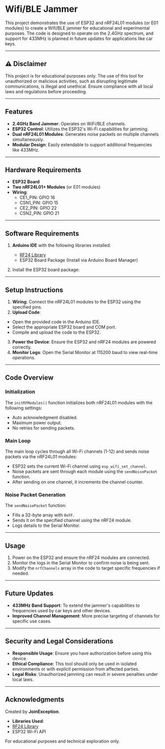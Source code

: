 # Wifi/BLE Jammer

This project demonstrates the use of ESP32 and nRF24L01 modules (or E01 modules) to create a Wifi/BLE jammer for educational and experimental purposes. The code is designed to operate on the 2.4GHz spectrum, and support for 433MHz is planned in future updates for applications like car keys.

---

## ⚠️ Disclaimer

This project is for educational purposes only. The use of this tool for unauthorized or malicious activities, such as disrupting legitimate communications, is illegal and unethical. Ensure compliance with all local laws and regulations before proceeding.

---

## Features

- **2.4GHz Band Jammer**: Operates on WiFi/BLE channels.
- **ESP32 Control**: Utilizes the ESP32's Wi-Fi capabilities for jamming.
- **Dual nRF24L01 Modules**: Generates noise packets on multiple channels simultaneously.
- **Modular Design**: Easily extendable to support additional frequencies like 433MHz.

---

## Hardware Requirements

- **ESP32 Board**
- **Two nRF24L01+ Modules** (or E01 modules)
- **Wiring**:
  - CE1_PIN: GPIO 16
  - CSN1_PIN: GPIO 15
  - CE2_PIN: GPIO 22
  - CSN2_PIN: GPIO 21

---

## Software Requirements

1. **Arduino IDE** with the following libraries installed:
   - [RF24 Library](https://github.com/nRF24/RF24)
   - ESP32 Board Package (Install via Arduino Board Manager)

2. Install the ESP32 board package:

---

## Setup Instructions

1. **Wiring**: Connect the nRF24L01 modules to the ESP32 using the specified pins.
2. **Upload Code**:
- Open the provided code in the Arduino IDE.
- Select the appropriate ESP32 board and COM port.
- Compile and upload the code to the ESP32.
3. **Power the Device**: Ensure the ESP32 and nRF24 modules are powered correctly.
4. **Monitor Logs**: Open the Serial Monitor at 115200 baud to view real-time operations.

---

## Code Overview

### Initialization
The `initRFModules()` function initializes both nRF24L01 modules with the following settings:
- Auto acknowledgment disabled.
- Maximum power output.
- No retries for sending packets.

### Main Loop
The main loop cycles through all Wi-Fi channels (1-12) and sends noise packets via the nRF24L01 modules:
- ESP32 sets the current Wi-Fi channel using `esp_wifi_set_channel`.
- Noise packets are sent through each module using the `sendNoisePacket` function.
- After sending on one channel, it increments the channel counter.

### Noise Packet Generation
The `sendNoisePacket` function:
- Fills a 32-byte array with `0xFF`.
- Sends it on the specified channel using the nRF24 module.
- Logs details to the Serial Monitor.

---

## Usage

1. Power on the ESP32 and ensure the nRF24 modules are connected.
2. Monitor the logs in the Serial Monitor to confirm noise is being sent.
3. Modify the `nrfChannels` array in the code to target specific frequencies if needed.

---

## Future Updates

- **433MHz Band Support**: To extend the jammer's capabilities to frequencies used by car keys and other devices.
- **Improved Channel Management**: More precise targeting of channels for specific use cases.

---

## Security and Legal Considerations

- **Responsible Usage**: Ensure you have authorization before using this device.
- **Ethical Compliance**: This tool should only be used in isolated environments or with explicit permission from affected parties.
- **Legal Risks**: Unauthorized jamming can result in severe penalties under local laws.

---

## Acknowledgments

Created by **JoinException**.

- **Libraries Used**:
- [RF24 Library](https://github.com/nRF24/RF24)
- ESP32 Wi-Fi API

For educational purposes and technical exploration only.
